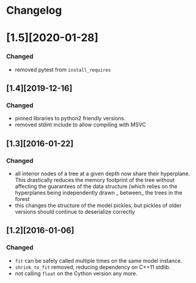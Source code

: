 # Changelog

# [1.5][2020-01-28]
### Changed
- removed pytest from `install_requires`

## [1.4][2019-12-16]
### Changed
- pinned libraries to python2 friendly versions.
- removed stdint include to allow compiling with MSVC

## [1.3][2016-01-22]
### Changed
- all interior nodes of a tree at a given depth now share their hyperplane. This drastically reduces the memory footprint
  of the tree without affecting the guarantees of the data structure (which relies on the hyperplanes being independently drawn
_ between_ the trees in the forest
- this changes the structure of the model pickles, but pickles of older versions should continue to deserialize correctly

## [1.2][2016-01-06]
### Changed
- `fit` can be safely called multiple times on the same model instance.
- `shrink_to_fit` removed, reducing dependency on C++11 stdlib.
- not calling `float` on the Cython version any more.
